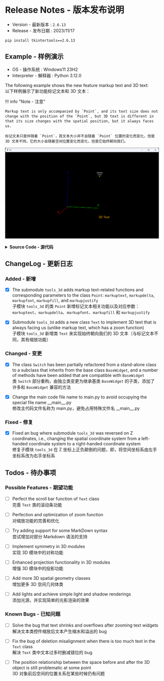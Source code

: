 # Release Notes - 版本发布说明

-   Version - 最新版本 : `2.6.13`
-   Release - 发布日期 : 2023/11/17

```
pip install tkintertools==2.6.13
```

## Example - 样例演示

-   OS - 操作系统 : Windows11 23H2
-   Interpreter - 解释器 : Python 3.12.0

The following example shows the new feature markup text and 3D text:  
以下样例展示了新功能标记文本和 3D 文本：

!!! info "Note - 注意"

    Markup text is only accompanied by `Point`, and its text size does not change with the position of the `Point`, but 3D text is different in that its size changes with the spatial position, but it always faces us.

    标记文本只是伴随着 `Point`，其文本大小并不会随着 `Point` 位置的变化而变化，但是 3D 文本不同，它的大小会随着空间位置变化而变化，但是它始终朝向我们。

![png](example.png)

<details><summary><b>Source Code - 源代码</b></summary>

```python
import tkintertools as tkt
from tkintertools import tools_3d as t3d

root = tkt.Tk('3D', 1600, 900)
space = t3d.Space(root, 1600, 900, 0, 0, bg='black')
t3d.Line(space, [0, 0, 0], [200, 0, 0], width=2, fill='#FF0000')  # X
t3d.Line(space, [0, 0, 0], [0, 200, 0], width=2, fill='#00FF00')  # Y
t3d.Line(space, [0, 0, 0], [0, 0, 200], width=2, fill='#0000FF')  # Z
t3d.Point(space, [200, 0, 0], size=0, markuptext='X', markupfill='#FF0000', markupdelta=(0, 30))  # Markup Text X
t3d.Point(space, [0, 200, 0], size=0, markuptext='Y', markupfill='#00FF00', markupdelta=(0, 30))  # Markup Text Y
t3d.Point(space, [0, 0, 200], size=0, markuptext='Z', markupfill='#0000FF', markupdelta=(0, 30))  # Markup Text Z
t3d.Point(space, [0, 200, 200], fill='yellow', size=5, markuptext='Markup\nPoint', markupfill='white', markupdelta=(0, 30), markupfont=(tkt.FONT, 12))  # Markup Point
t3d.Text(space, [200, 200, 0], '3D Text', fill='orange')  # 3D Text
root.mainloop()
```

</details>

## ChangeLog - 更新日志

### Added - 新增

-   [x] The submodule `tools_3d` adds markup text-related functions and corresponding parameters to the class `Point`: `markuptext`, `markupdelta`, `markupfont`, `markupfill`, and `markupjustify`  
         子模块 `tools_3d` 的类 `Point` 新增标记文本相关功能以及对应参数：`markuptext`、`markupdelta`、`markupfont`、`markupfill` 和 `markupjustify`

-   [x] Submodule `tools_3d` adds a new class `Text` to implement 3D text that is always facing us (unlike markup text, which has a zoom function)  
         子模块 `tools_3d` 新增类 `Text` 来实现始终朝向我们的 3D 文本（与标记文本不同，其有缩放功能）

### Changed - 变更

-   [x] The class `Switch` has been partially refactored from a stand-alone class to a subclass that inherits from the base class `BaseWidget`, and a number of methods have been added that are compatible with `BaseWidget`  
         类 `Switch` 部分重构，由独立类变更为继承基类 `BaseWidget` 的子类，添加了许多和 `BaseWidget` 兼容的方法

-   [x] Change the main code file name to main.py to avoid occupying the special file name \_\_main\_\_.py  
         修改主代码文件名称为 main.py，避免占用特殊文件名 \_\_main\_\_.py

### Fixed - 修复

-   [x] Fixed an bug where submodule `tools_3d` was reversed on Z coordinates, i.e., changing the spatial coordinate system from a left-handed coordinate system to a right-handed coordinate system  
         修复子模块 `tools_3d` 在 Z 坐标上正负颠倒的问题，即，将空间坐标系由左手坐标系改为右手坐标系

## Todos - 待办事项

### Possible Features - 期望功能

-   [ ] Perfect the scroll bar function of `Text` class  
         完善 `Text` 类的滚动条功能

-   [ ] Perfection and optimization of zoom function  
         对缩放功能的完善和优化

-   [ ] Try adding support for some MarkDown syntax  
         尝试增加对部分 Markdown 语法的支持

-   [ ] Implement symmetry in 3D modules  
         实现 3D 模块中的对称功能

-   [ ] Enhanced projection functionality in 3D modules  
         增强 3D 模块中的投影功能

-   [ ] Add more 3D spatial geometry classes  
         增加更多 3D 空间几何体类

-   [ ] Add lights and achieve simple light and shadow renderings  
         添加光源，并实现简单的光影渲染的效果

### Known Bugs - 已知问题

-   [ ] Solve the bug that text shrinks and overflows after zooming text widgets  
         解决文本类控件缩放后文本产生缩水和溢出的 bug

-   [ ] Fix the bug of deletion misalignment when there is too much text in the `Text` class  
         解决 `Text` 类中文本过多时删减错位的 bug

-   [ ] The position relationship between the space before and after the 3D object is still problematic at some point  
         3D 对象前后空间的位置关系在某些时候仍有问题
